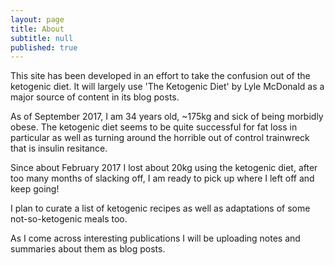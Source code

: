 ```yaml
---
layout: page
title: About
subtitle: null
published: true
---
```


This site has been developed in an effort to take the confusion out of the ketogenic diet. It will largely use 'The Ketogenic Diet' by Lyle McDonald as a major source of content in its blog posts.

As of September 2017, I am 34 years old, ~175kg and sick of being morbidly obese. The ketogenic diet seems to be quite successful for fat loss in particular as well as turning around the horrible out of control trainwreck that is insulin resitance.

Since about February 2017 I lost about 20kg using the ketogenic diet, after too many months of slacking off, I am ready to pick up where I left off and keep going!

I plan to curate a list of ketogenic recipes as well as adaptations of some not-so-ketogenic meals too.

As I come across interesting publications I will be uploading notes and summaries about them as blog posts.
